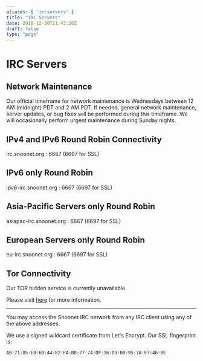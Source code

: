 ```yaml
---
aliases: [ 'ircservers' ]
title: "IRC Servers"
date: 2018-12-30T21:43:20Z
draft: false
type: "page"
---
```


# IRC Servers

## Network Maintenance

Our official timeframe for network maintenance is Wednesdays between 12 AM
(midnight) PDT and 2 AM PDT. If needed, general network maintenance, server
updates, or bug fixes will be performed during this timeframe. We will
occasionally perform urgent maintenance during Sunday nights.

## IPv4 and IPv6 Round Robin Connectivity

irc.snoonet.org : 6667 (6697 for SSL)

## IPv6 only Round Robin

ipv6-irc.snoonet.org : 6667 (6697 for SSL)

## Asia-Pacific Servers only Round Robin

asiapac-irc.snoonet.org : 6667 (6697 for SSL)

## European Servers only Round Robin

eu-irc.snoonet.org : 6667 (6697 for SSL)

## Tor Connectivity

Our TOR hidden service is currently unavailable.

Please visit [here](/tor) for more information.

---

You may access the Snoonet IRC network from any IRC client using any of the
above addresses.

We use a signed wildcard certificate from Let's Encrypt. Our SSL fingerprint is:

```
AB:71:85:E8:60:44:82:FA:B8:77:74:DF:16:D3:B0:95:7A:F3:46:8E
```

